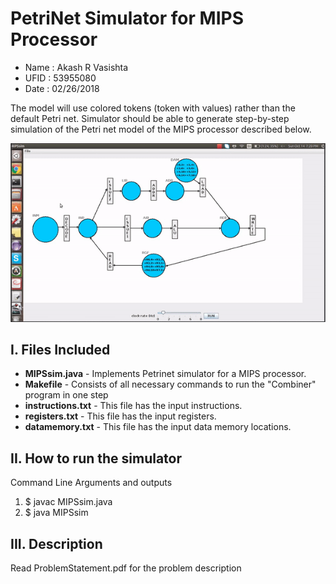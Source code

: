 # __PetriNet Simulator for MIPS Processor__
* Name : Akash R Vasishta 
* UFID : 53955080
* Date : 02/26/2018

The model will use colored tokens (token with values) rather than the default Petri net. Simulator should be able to generate step-by-step simulation of the Petri net model of the MIPS processor described below.

![](mips.gif)


I. Files Included
-----------------

* __MIPSsim.java__	 - Implements Petrinet simulator for a MIPS processor.
* __Makefile__ 	 - Consists of all necessary commands to run the "Combiner" program in one step
* __instructions.txt__ - This file has the input instructions.
* __registers.txt__    - This file has the input registers.
* __datamemory.txt__   - This file has the input data memory locations.

II. How to run the simulator
---------------------------

Command Line Arguments and outputs

1. $ javac MIPSsim.java
2. $ java MIPSsim


III. Description
---------------

Read ProblemStatement.pdf for the problem description
